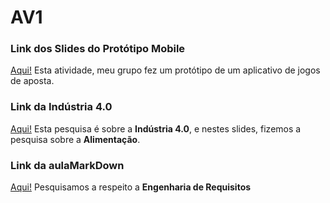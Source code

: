 # AV1

### Link dos Slides do Protótipo Mobile
[Aqui!](https://www.canva.com/design/DAF-rHsNNAQ/OeuTzCt7pYGQSQb4Lsx3lg/edit?utm_content=DAF-rHsNNAQ&utm_campaign=designshare&utm_medium=link2&utm_source=sharebutton)
Esta atividade, meu grupo fez um protótipo de um aplicativo de jogos de aposta.

### Link da Indústria 4.0
[Aqui!](https://www.canva.com/design/DAF9trqayuY/Z9YRBk_Eat0fbq3PpE073w/edit)
Esta pesquisa é sobre a **Indústria 4.0**, e nestes slides, fizemos a pesquisa sobre a **Alimentação**.
### Link da aulaMarkDown
[Aqui!](https://github.com/DouglasDG1987/aulaMarkdown)
Pesquisamos a respeito a **Engenharia de Requisitos**
